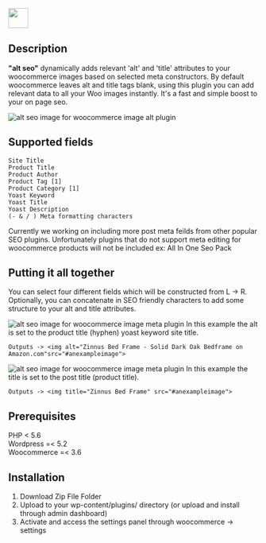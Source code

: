 <img height="40px" src="">

## Description
<strong>"alt seo"</strong> dynamically adds relevant 'alt' and 'title' attributes to your woocommerce images based on selected meta constructors. By default woocommerce leaves alt and title tags blank, using this plugin you can add relevant data to all your Woo images instantly. It's a fast and simple boost to your on page seo. 

<img title="alt seo image for woocommerce by V Code Studio" alt="alt seo image for woocommerce image alt plugin" src="https://d9p59zs917ctq.cloudfront.net/wp-content/uploads/2019/10/24065133/Altseo-demo.jpg"></img>

## Supported fields
```
Site Title
Product Title
Product Author
Product Tag [1]
Product Category [1]
Yoast Keyword
Yoast Title
Yoast Description
(- & / ) Meta formatting characters
```
Currently we working on including more post meta feilds from other popular SEO plugins. Unfortunately plugins that do not support meta editing for woocommerce products will not be included ex: All In One Seo Pack

## Putting it all together
You can select four different fields which will be constructed from L -> R. Optionally, you can concatenate in SEO friendly characters to add some structure to your alt and title attributes.

<img title="alt seo image demo" alt="alt seo image for woocommerce image meta plugin" src="https://d9p59zs917ctq.cloudfront.net/wp-content/uploads/2019/10/24065347/Putting-it-together2.jpg"></img>
In this example the alt is set to the product title (hyphen) yoast keyword site title.
```
Outputs -> <img alt="Zinnus Bed Frame - Solid Dark Oak Bedframe on Amazon.com"src="#anexampleimage">
```

<img title="alt seo image demo" alt="alt seo image for woocommerce image meta plugin" src="https://d9p59zs917ctq.cloudfront.net/wp-content/uploads/2019/10/24065345/Putting-it-together3.jpg"></img>
In this example the title is set to the post title (product title).
```
Outputs -> <img title="Zinnus Bed Frame" src="#anexampleimage">
```
## Prerequisites
PHP < 5.6 <br>
Wordpress =< 5.2 <br>
Woocommerce =< 3.6 <br>

## Installation
1) Download Zip File Folder
2) Upload to your wp-content/plugins/ directory (or upload and install through admin dashboard)
3) Activate and access the settings panel through woocommerce -> settings

